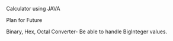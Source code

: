 

Calculator using JAVA 


Plan for Future

Binary, Hex, Octal Converter- 
Be able to handle BigInteger values.
